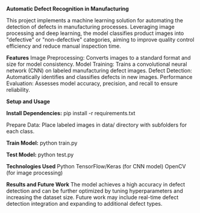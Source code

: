 **Automatic Defect Recognition in Manufacturing**

This project implements a machine learning solution for automating the detection of defects in manufacturing processes. Leveraging image processing and deep learning, the model classifies product images into "defective" or "non-defective" categories, aiming to improve quality control efficiency and reduce manual inspection time.

**Features**
Image Preprocessing: Converts images to a standard format and size for model consistency.
Model Training: Trains a convolutional neural network (CNN) on labeled manufacturing defect images.
Defect Detection: Automatically identifies and classifies defects in new images.
Performance Evaluation: Assesses model accuracy, precision, and recall to ensure reliability.

**Setup and Usage**

**Install Dependencies:**
pip install -r requirements.txt

Prepare Data: Place labeled images in data/ directory with subfolders for each class.

**Train Model:**
python train.py

**Test Model:**
python test.py

**Technologies Used**
Python
TensorFlow/Keras (for CNN model)
OpenCV (for image processing)

**Results and Future Work**
The model achieves a high accuracy in defect detection and can be further optimized by tuning hyperparameters and increasing the dataset size. Future work may include real-time defect detection integration and expanding to additional defect types.
